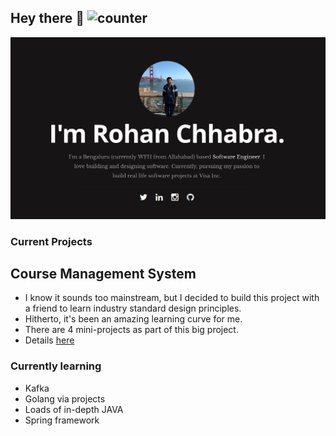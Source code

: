 ## Hey there 👋 ![counter](https://en78a2udqcn555p.m.pipedream.net)

![About Me](./images/profile.png)

### Current Projects

## Course Management System
* I know it sounds too mainstream, but I decided to build this project with a friend to learn industry standard design principles.
* Hitherto, it's been an amazing learning curve for me.
* There are 4 mini-projects as part of this big project.
* Details [here](https://github.com/DevourTech)

### Currently learning
* Kafka
* Golang via projects
* Loads of in-depth JAVA
* Spring framework


